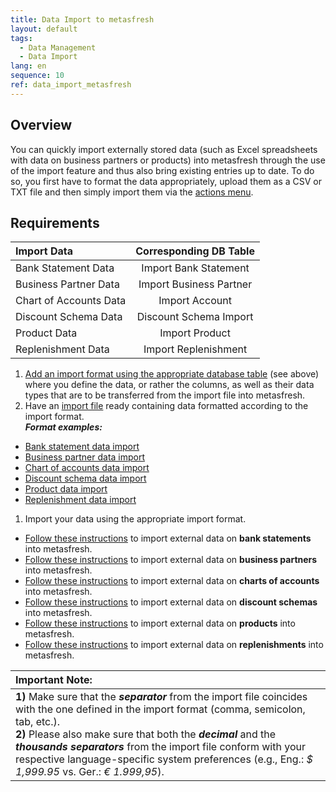 ```yaml
---
title: Data Import to metasfresh
layout: default
tags:
  - Data Management
  - Data Import
lang: en
sequence: 10
ref: data_import_metasfresh
---
```


## Overview
You can quickly import externally stored data (such as Excel spreadsheets with data on business partners or products) into metasfresh through the use of the import feature and thus also bring existing entries up to date. To do so, you first have to format the data appropriately, upload them as a CSV or TXT file and then simply import them via the [actions menu](StartAction).

## Requirements

| Import Data | Corresponding DB Table |
| :--- | :---: |
| Bank Statement Data | Import Bank Statement |
| Business Partner Data | Import Business Partner |
| Chart of Accounts Data | Import Account |
| Discount Schema Data | Discount Schema Import |
| Product Data | Import Product |
| Replenishment Data | Import Replenishment |

1. [Add an import format using the appropriate database table](Add_import_format) (see above) where you define the data, or rather the columns, as well as their data types that are to be transferred from the import file into metasfresh.
1. Have an [import file](Import_file_useful_tips) ready containing data formatted according to the import format.<br> ***Format examples:***
 - [Bank statement data import](Import_format_example_bank_statement)
 - [Business partner data import](Import_format_example_bpartner)
 - [Chart of accounts data import](Import_format_example_charts_of_accounts)
 - [Discount schema data import](Import_format_example_discount_schema)
 - [Product data import](Import_format_example_product)
 - [Replenishment data import](Import_format_example_replenishments)

1. Import your data using the appropriate import format.
 - [Follow these instructions](Import_bank_statement_data) to import external data on **bank statements** into metasfresh.
 - [Follow these instructions](Import_bpartner_data) to import external data on **business partners** into metasfresh.
 - [Follow these instructions](Import_charts_of_accounts) to import external data on **charts of accounts** into metasfresh.
 - [Follow these instructions](Import_discount_schema) to import external data on **discount schemas** into metasfresh.
 - [Follow these instructions](Import_product_data) to import external data on **products** into metasfresh.
 - [Follow these instructions](Import_replenishment_data) to import external data on **replenishments** into metasfresh.

| **Important Note:** |
| :--- |
| **1)** Make sure that the ***separator*** from the import file coincides with the one defined in the import format (comma, semicolon, tab, etc.).<br> **2)** Please also make sure that both the ***decimal*** and the ***thousands separators*** from the import file conform with your respective language-specific system preferences (e.g., Eng.: *$ 1,999.95* vs. Ger.: *€ 1.999,95*). |
